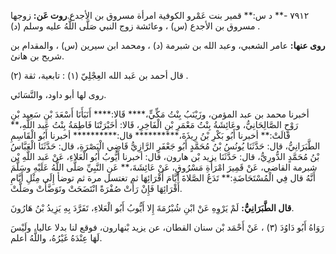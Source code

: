٧٩١٢ -** د س:** قمير بنت عَمْرو الكوفية امرأة مسروق بن الأجدع.**روت عَن:** زوجها مسروق بن الأجدع (س) ، وعائشة زوج النبي صَلَّى اللَّهُ عليه وسلم (د) .

**روى عنها:** عامر الشعبي، وعبد الله بن شبرمة (د) ، ومحمد ابن سيرين (س) ، والمقدام بن شريح بن هانئ.

قال أحمد بن عَبد الله العِجْلِيّ (١) : تابعية، ثقة (٢) .

روى لها أبو داود، والنَّسَائي.

أخبرنا محمد بن عبد المؤمن، وزَيْنَبُ بِنْتُ مَكِّيٍّ،**** قَالا:**** أَنَبَأَنَا أَسْعَدَ بْنِ سَعِيد بْنِ رَوْحٍ الصَّالِحَانِيُّ، وعَائِشَةُ بِنْتُ مَعْمَرِ بْنِ الْفَاخِرِ، قَالا: أخَبْرَتْنَا فَاطِمَةُ بِنْتُ عَبد اللَّهِ،** قَالَتْ:** أخبرنا أَبُو بَكْرِ بْنُ رِيذَةَ،********** قال:********** أخبرنا أَبُو الْقَاسِمِ الطَّبَرَانِيُّ، قال: حَدَّثَنَا يُونُسُ بْنُ مُحَمَّدٍ أَبُو جَعْفَرٍ الرَّازِيُّ قَاضِي الْبَصْرَةِ، قال: حَدَّثَنَا الْعَبَّاسُ بْنُ مُحَمَّدٍ الدُّورِيُّ، قال: حَدَّثَنَا يزيد بْن هارون، قال: أخبرنا أَيُّوبُ أَبُو الْعَلاءِ، عَنْ عَبد اللَّهِ بْن شبرمة القاضي، عَنْ قَمِيرَ امْرَأَةِ مَسْرُوقٍ، عَنْ عَائِشَةَ،** عَنِ النَّبِيِّ صَلَّى اللَّهُ عَلَيْهِ وسَلَّمَ أَنَّهُ قال فِي الْمُسْتَحَاضَةِ:** تَدَعُ الصَّلاةَ أَيَّامَ أَقْرَائِهَا ثم تغتسل مرة ثم توضأ إِلَى مِثْلِ أَيَّامِ أَقْرَائِهَا فَإِنْ رَأَتْ صُفْرَةً انْتَضَحَتْ وتَوَضَّأَتْ وصَلَّتْ.

**قال الطَّبَرَانِيُّ:** لَمْ يَرْوِهِ عَنْ ابْنِ شُبْرُمَةَ إِلا أَيُّوبُ أَبُو الْعَلاءِ، تَفَرَّدَ بِهِ يَزِيدُ بْنُ هَارُونَ.

رَوَاهُ أَبُو دَاوُدَ (٣) ، عَنْ أَحْمَد بْن سنان القطان، عن يزيد بْنهارون، فوقع لنا بدلا عاليا، ولَيْسَ لَهَا عِنْدَهُ غَيْرُهُ، واللَّهُ أعلم.